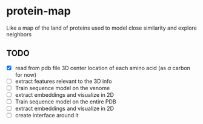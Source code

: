 # protein-map

Like a map of the land of proteins used to model close similarity and explore neighbors

## TODO

- [x] read from pdb file 3D center location of each amino acid (as $\alpha$ carbon for now)
- [ ] extract features relevant to the 3D info
- [ ] Train sequence model on the venome
- [ ] extract embeddings and visualize in 2D
- [ ] Train sequence model on the entire PDB
- [ ] extract embeddings and visualize in 2D
- [ ] create interface around it